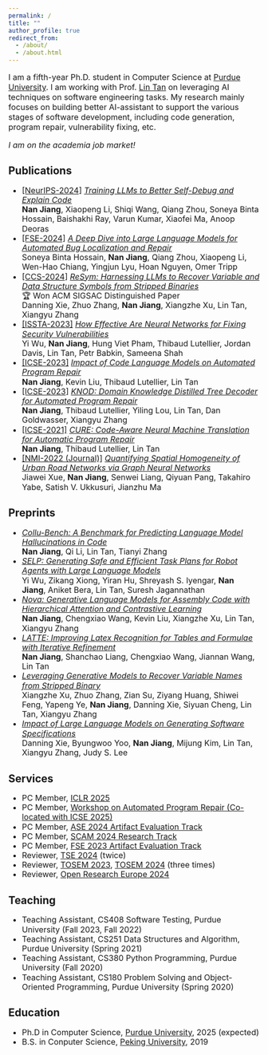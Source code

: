```yaml
---
permalink: /
title: ""
author_profile: true
redirect_from: 
  - /about/
  - /about.html
---
```


<p style="font-size:16px">I am a fifth-year Ph.D. student in Computer Science at <a href="https://www.cs.purdue.edu/">Purdue University</a>. I am working with Prof. <a href="https://www.cs.purdue.edu/homes/lintan/">Lin Tan</a> on leveraging AI techniques on software engineering tasks. My research mainly focuses on building better AI-assistant to support the various stages of software development, including code generation, program repair, vulnerability fixing, etc.</p>

<em style="font-size:16px">I am on the academia job market!</em>

Publications
-----
<ul style="line-height: 1.2; font-size:16px">
  <li>
    <a href="https://neurips.cc/Conferences/2024">[NeurIPS-2024]</a>
    <a href="https://arxiv.org/abs/2405.18649"><em>Training LLMs to Better Self-Debug and Explain Code</em></a>
    <br>
    <b>Nan Jiang</b>, Xiaopeng Li, Shiqi Wang, Qiang Zhou, Soneya Binta Hossain, Baishakhi Ray, Varun Kumar, Xiaofei Ma, Anoop Deoras
  </li>
  <li>
    <a href="https://conf.researchr.org/home/fse-2024">[FSE-2024]</a>
    <a href="https://dl.acm.org/doi/10.1145/3660773"><em>A Deep Dive into Large Language Models for Automated Bug Localization and Repair</em></a>
    <br>
    Soneya Binta Hossain, <b>Nan Jiang</b>, Qiang Zhou, Xiaopeng Li, Wen-Hao Chiang, Yingjun Lyu, Hoan Nguyen, Omer Tripp
  </li>
  <li>
    <a href="https://www.sigsac.org/ccs/CCS2024/">[CCS-2024]</a>
    <a href="https://www.cs.purdue.edu/homes/lintan/publications/resym-ccs24.pdf"><em>ReSym: Harnessing LLMs to Recover Variable and Data Structure Symbols from Stripped Binaries</em></a>
    <br>🏆 Won ACM SIGSAC Distinguished Paper<br>
    Danning Xie, Zhuo Zhang, <b>Nan Jiang</b>, Xiangzhe Xu, Lin Tan, Xiangyu Zhang
  </li>
  <li>
    <a href="https://conf.researchr.org/home/issta-2023">[ISSTA-2023]</a>
    <a href="https://dl.acm.org/doi/abs/10.1145/3597926.3598135"><em>How Effective Are Neural Networks for Fixing Security Vulnerabilities</em></a>
    <br>
    Yi Wu, <b>Nan Jiang</b>, Hung Viet Pham, Thibaud Lutellier, Jordan Davis, Lin Tan, Petr Babkin, Sameena Shah
  </li>
  <li>
    <a href="https://conf.researchr.org/home/icse-2023">[ICSE-2023]</a>
    <a href="https://dl.acm.org/doi/10.1109/ICSE48619.2023.00125"><em>Impact of Code Language Models on Automated Program Repair</em></a>
    <br>
    <b>Nan Jiang</b>, Kevin Liu, Thibaud Lutellier, Lin Tan
  </li>
  <li>
    <a href="https://conf.researchr.org/home/icse-2023">[ICSE-2023]</a>
    <a href="https://dl.acm.org/doi/10.1109/ICSE48619.2023.00111"><em>KNOD: Domain Knowledge Distilled Tree Decoder for Automated Program Repair</em></a>
    <br>
    <b>Nan Jiang</b>, Thibaud Lutellier, Yiling Lou, Lin Tan, Dan Goldwasser, Xiangyu Zhang
  </li>
  <li>
    <a href="https://conf.researchr.org/home/icse-2021">[ICSE-2021]</a>
    <a href="https://dl.acm.org/doi/10.1109/ICSE43902.2021.00107"><em>CURE: Code-Aware Neural Machine Translation for Automatic Program Repair</em></a>
    <br>
    <b>Nan Jiang</b>, Thibaud Lutellier, Lin Tan
  </li>
  <li>
    <a href="https://www.nature.com/natmachintell/">[NMI-2022 (Journal)]</a>
    <a href="https://www.nature.com/articles/s42256-022-00462-y"><em>Quantifying Spatial Homogeneity of Urban Road Networks via Graph Neural Networks</em></a>
    <br>
    Jiawei Xue, <b>Nan Jiang</b>, Senwei Liang, Qiyuan Pang, Takahiro Yabe, Satish V. Ukkusuri, Jianzhu Ma
  </li>
</ul>

Preprints
-----
<ul style="line-height: 1.2; font-size:16px">
  <li>
    <a href="https://arxiv.org/abs/2410.09997"><em>Collu-Bench: A Benchmark for Predicting Language Model Hallucinations in Code</em></a>
    <br>
    <b>Nan Jiang</b>, Qi Li, Lin Tan, Tianyi Zhang
  </li>
  <li>
    <a href="https://arxiv.org/abs/2409.19471"><em>SELP: Generating Safe and Efficient Task Plans for Robot Agents with Large Language Models</em></a>
    <br>
    Yi Wu, Zikang Xiong, Yiran Hu, Shreyash S. Iyengar, <b>Nan Jiang</b>, Aniket Bera, Lin Tan, Suresh Jagannathan
  </li>
  <li>
    <a href="https://arxiv.org/abs/2311.13721"><em>Nova: Generative Language Models for Assembly Code with Hierarchical Attention and Contrastive Learning</em></a>
    <br>
    <b>Nan Jiang</b>, Chengxiao Wang, Kevin Liu, Xiangzhe Xu, Lin Tan, Xiangyu Zhang
  </li>
  <li>
    <a href="https://arxiv.org/abs/2409.14201"><em>LATTE: Improving Latex Recognition for Tables and Formulae with Iterative Refinement</em></a>
    <br>
    <b>Nan Jiang</b>, Shanchao Liang, Chengxiao Wang, Jiannan Wang, Lin Tan
  </li>
  <li>
    <a href="https://arxiv.org/abs/2306.02546"><em>Leveraging Generative Models to Recover Variable Names from Stripped Binary</em></a>
    <br>
    Xiangzhe Xu, Zhuo Zhang, Zian Su, Ziyang Huang, Shiwei Feng, Yapeng Ye, <b>Nan Jiang</b>, Danning Xie, Siyuan Cheng, Lin Tan, Xiangyu Zhang
  </li>
  <li>
    <a href="https://arxiv.org/abs/2306.03324"><em>Impact of Large Language Models on Generating Software Specifications</em></a>
    <br>
    Danning Xie, Byungwoo Yoo, <b>Nan Jiang</b>, Mijung Kim, Lin Tan, Xiangyu Zhang, Judy S. Lee
  </li>
</ul>

Services
-----
<ul style="line-height: 1.2; font-size:16px">
  <li>
    PC Member, <a href="https://iclr.cc/Conferences/2025">ICLR 2025</a>
  </li>
  <li>
    PC Member, <a href="https://program-repair.org/workshop-2025/">Workshop on Automated Program Repair (Co-located with ICSE 2025)</a>
  </li>
  <li>
    PC Member, <a href="https://conf.researchr.org/track/ase-2024/ase-2024-artifact-evaluation-track">ASE 2024 Artifact Evaluation Track</a>
  </li>
  <li>
    PC Member, <a href="https://conf.researchr.org/home/scam-2024">SCAM 2024 Research Track</a>
  </li>
  <li>
    PC Member, <a href="https://2023.esec-fse.org/track/fse-2023-artifacts">FSE 2023 Artifact Evaluation Track</a>
  </li>
  <li>
    Reviewer, <a href="https://ieeexplore.ieee.org/xpl/aboutJournal.jsp?punumber=32">TSE 2024</a> (twice)
  </li>
  <li>
    Reviewer, <a href="https://dl.acm.org/journal/tosem">TOSEM 2023</a>, <a href="https://dl.acm.org/journal/tosem">TOSEM 2024</a> (three times)
  </li>
  <li>
    Reviewer, <a href="https://open-research-europe.ec.europa.eu/">Open Research Europe 2024</a>
  </li>
</ul>

Teaching
-----
<ul style="line-height: 1.2; font-size:16px">
  <li>
    Teaching Assistant, CS408 Software Testing, Purdue University (Fall 2023, Fall 2022)
  </li>
  <li>
    Teaching Assistant, CS251 Data Structures and Algorithm, Purdue University (Spring 2021)
  </li>
  <li>
    Teaching Assistant, CS380 Python Programming, Purdue University (Fall 2020)
  </li>
  <li>
    Teaching Assistant, CS180 Problem Solving and Object-Oriented Programming, Purdue University (Spring 2020)
  </li>
</ul>


Education
-----
<ul style="line-height: 1.2; font-size:16px">
  <li>
    Ph.D in Computer Science, <a href="https://www.cs.purdue.edu/">Purdue University</a>, 2025 (expected)
  </li>
  <li>
    B.S. in Conputer Science, <a href="https://english.pku.edu.cn/">Peking University</a>, 2019
  </li>
</ul>
